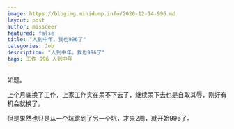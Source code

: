 ```yaml
---
image: https://blogimg.minidump.info/2020-12-14-996.md
layout: post
author: missdeer
featured: false
title: "人到中年，我也996了"
categories: Job
description: "人到中年，我也996了"
tags: 工作 996 人到中年
---
```

如题。

上个月底换了工作，上家工作实在呆不下去了，继续呆下去也是自取其辱，刚好有机会就换了。

但是果然也只是从一个坑跳到了另一个坑，才来2周，就开始996了。
